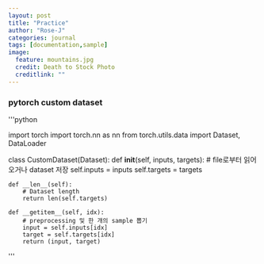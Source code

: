 ```yaml
---
layout: post
title: "Practice"
author: "Rose-J"
categories: journal
tags: [documentation,sample]
image:
  feature: mountains.jpg
  credit: Death to Stock Photo
  creditlink: ""
---
```



### pytorch custom dataset

'''python

  import torch
  import torch.nn as nn
  from torch.utils.data import Dataset, DataLoader


  class CustomDataset(Dataset):
    def __init__(self, inputs, targets):
        # file로부터 읽어오거나 dataset 저장
        self.inputs = inputs
        self.targets = targets

    def __len__(self):
        # Dataset length
        return len(self.targets)

    def __getitem__(self, idx):
        # preprocessing 및 한 개의 sample 뽑기
        input = self.inputs[idx]
        target = self.targets[idx]
        return (input, target)
'''
